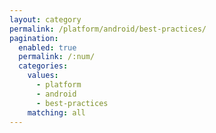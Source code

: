 ```yaml
---
layout: category
permalink: /platform/android/best-practices/
pagination: 
  enabled: true
  permalink: /:num/
  categories:
    values:
      - platform
      - android
      - best-practices
    matching: all
---
```


